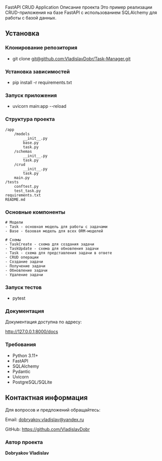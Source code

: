 FastAPI CRUD Application
Описание проекта
Это пример реализации CRUD-приложения на базе FastAPI с использованием SQLAlchemy для работы с базой данных.

## Установка
###  Клонирование репозитория
- git clone [git@github.com:VladislavDobr/Task-Manager.git](https://github.com/VladislavDobr/Task-Manager.git)

###  Установка зависимостей
- pip install -r requirements.txt

###  Запуск приложения

- uvicorn main:app --reload

### Структура проекта
```
/app
    /models
        __init__.py
        base.py
        task.py
    /schemas
        __init__.py
        task.py
    /crud
        __init__.py
        task.py
    main.py
/tests
    conftest.py
    test_task.py
requirements.txt
README.md
```
###  Основные компоненты
```
# Модели
- Task - основная модель для работы с задачами
- Base - базовая модель для всех ORM-моделей
```
```
# Схемы
- TaskCreate - схема для создания задачи
- TaskUpdate - схема для обновления задачи
- Task - схема для представления задачи в ответе
- CRUD операции
- Создание задачи
- Получение задачи
- Обновление задачи
- Удаление задачи
```
###  Запуск тестов
- pytest

###  Документация
Документация доступна по адресу:

http://127.0.0.1:8000/docs

###  Требования
- Python 3.11+
- FastAPI
- SQLAlchemy
- Pydantic
- Uvicorn
- PostgreSQL/SQLite

## Контактная информация
Для вопросов и предложений обращайтесь:

Email: dobryakov.vladislav@yandex.ru

GitHub: https://github.com/VladislavDobr

### Автор проекта
**Dobryakov Vladislav** 